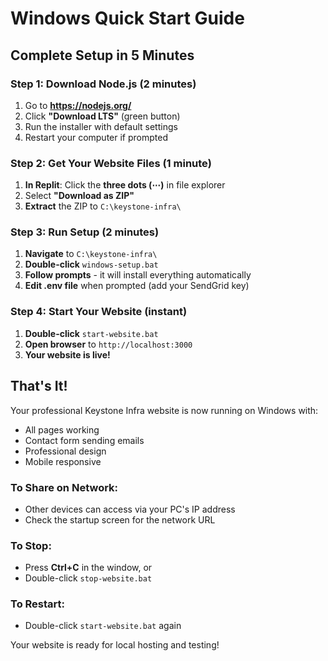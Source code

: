 # Windows Quick Start Guide

## Complete Setup in 5 Minutes

### Step 1: Download Node.js (2 minutes)
1. Go to **https://nodejs.org/**
2. Click **"Download LTS"** (green button)
3. Run the installer with default settings
4. Restart your computer if prompted

### Step 2: Get Your Website Files (1 minute)
1. **In Replit**: Click the **three dots (⋯)** in file explorer
2. Select **"Download as ZIP"**
3. **Extract** the ZIP to `C:\keystone-infra\`

### Step 3: Run Setup (2 minutes)
1. **Navigate** to `C:\keystone-infra\`
2. **Double-click** `windows-setup.bat`
3. **Follow prompts** - it will install everything automatically
4. **Edit .env file** when prompted (add your SendGrid key)

### Step 4: Start Your Website (instant)
1. **Double-click** `start-website.bat`
2. **Open browser** to `http://localhost:3000`
3. **Your website is live!**

## That's It!

Your professional Keystone Infra website is now running on Windows with:
- All pages working
- Contact form sending emails
- Professional design
- Mobile responsive

### To Share on Network:
- Other devices can access via your PC's IP address
- Check the startup screen for the network URL

### To Stop:
- Press **Ctrl+C** in the window, or
- Double-click `stop-website.bat`

### To Restart:
- Double-click `start-website.bat` again

Your website is ready for local hosting and testing!